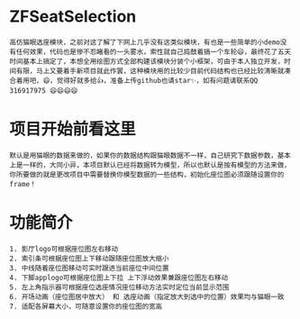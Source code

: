 # ZFSeatSelection

    高仿猫眼选座模块，之前对这了解了下网上几乎没有这类似模块，有也是一些简单的小demo没有任何效果，代码也是惨不忍睹看的一头雾水，索性就自己捣鼓着搞一个车轮😄，最终花了五天时间基本上搞定了，本想全用绘图方式全部构建该模块分装个小框架，可由于本人独立开发，时间有限，马上又要着手新项目就此作罢，这种模块用的比较少目前代码结构也已经比较清晰就凑合着用吧，😄，觉得好就多给👍，准备上传github也请star✨，如有问题请联系QQ 316917975 😄😄😄😄



# 项目开始前看这里
    默认是用猫眼的数据来做的，如果你的数据结构跟猫眼数据不一样，自己研究下数据参数，基本上是一样的，大同小异，本项目默认已经将数据转为模型，所以也默认是按有模型的方法来做，你所要做的就是更改项目中需要替换你模型数据的一些结构，初始化座位图必须跟随设置你的frame！


# 功能简介
    1. 影厅logo可根据座位图左右移动
    2. 索引条可根据座位图上下移动跟随座位图放大缩小
    3. 中线随着座位图移动可实时跟进当前座位中间位置
    4. 下脚applogo可根据座位图上下拉 上下浮动效果兼跟座位图左右移动
    5. 左上角指示器可根据座位选座情况座位移动方法实时定位当前显示范围 
    6. 开场动画（座位图居中放大） 和 选座动画（指定放大到选中的位置）效果均与猫眼一致
    7. 适配各屏幕大小，可随意设置你的座位图的宽高
 
